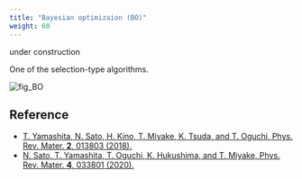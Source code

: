 ```yaml
---
title: "Bayesian optimizaion (BO)"
weight: 60
---
```


under construction

One of the selection-type algorithms.

![fig_BO](/images/BO/BO.png?width=40vw)

## Reference
* [T. Yamashita, N. Sato, H. Kino, T. Miyake, K. Tsuda, and T. Oguchi, Phys. Rev. Mater. **2**, 013803 (2018).](https://doi.org/10.1103/PhysRevMaterials.2.013803)<i class="fas fa-external-link-alt"></i>
* [N. Sato, T. Yamashita, T. Oguchi, K. Hukushima, and T. Miyake, Phys. Rev. Mater. **4**, 033801 (2020).](https://doi.org/10.1103/PhysRevMaterials.4.033801)<i class="fas fa-external-link-alt"></i>
